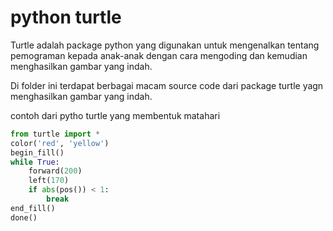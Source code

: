 # python turtle

Turtle adalah package python yang digunakan untuk mengenalkan tentang pemograman kepada anak-anak dengan cara mengoding dan kemudian menghasilkan gambar yang indah.

Di folder ini terdapat berbagai macam source code dari package turtle yagn menghasilkan gambar yang indah.

contoh dari pytho turtle yang membentuk matahari

```python
from turtle import *
color('red', 'yellow')
begin_fill()
while True:
    forward(200)
    left(170)
    if abs(pos()) < 1:
        break
end_fill()
done()
```
